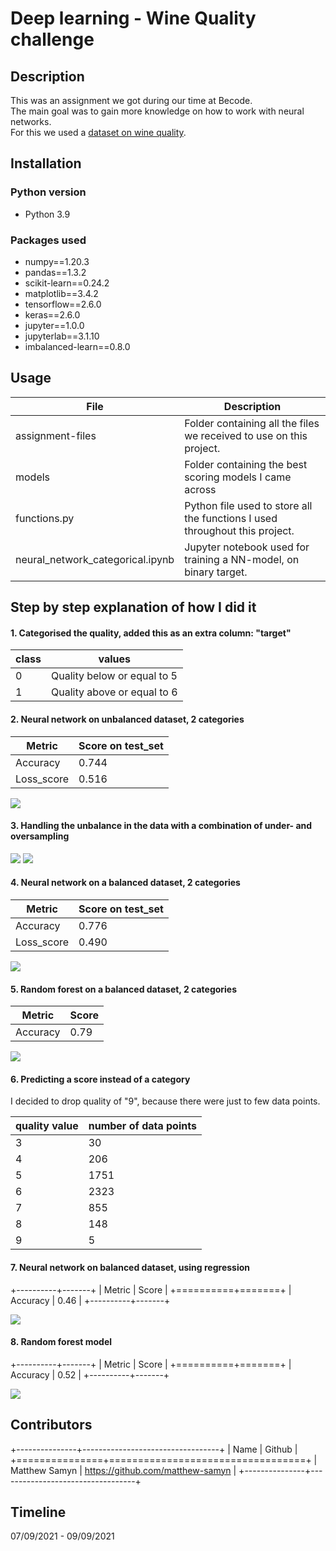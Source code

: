 # Deep learning - Wine Quality challenge
## Description
This was an assignment we got during our time at Becode.  
The main goal was to gain more knowledge on how to work with neural networks.  
For this we used a [dataset on wine quality](https://archive.ics.uci.edu/ml/datasets/wine+quality).

## Installation
### Python version
* Python 3.9

### Packages used
* numpy==1.20.3
* pandas==1.3.2
* scikit-learn==0.24.2
* matplotlib==3.4.2
* tensorflow==2.6.0
* keras==2.6.0
* jupyter==1.0.0
* jupyterlab==3.1.10
* imbalanced-learn==0.8.0

## Usage

| File                             | Description                                                                 |
|----------------------------------|-----------------------------------------------------------------------------|
| assignment-files                 | Folder containing all the files we received to use on this project.         |
| models                           | Folder containing the best scoring models I came across                     |
| functions.py                     | Python file used to store all the functions I used throughout this project. |
| neural_network_categorical.ipynb | Jupyter notebook used for training a NN-model, on binary target.            |


## Step by step explanation of how I did it
#### 1. Categorised the quality, added this as an extra column: "target"  

| class | values                      |
|-------|-----------------------------|
| 0     | Quality below or equal to 5 |
| 1     | Quality above or equal to 6 |


####  2. Neural network on unbalanced dataset, 2 categories
| Metric     | Score on test_set |
|------------|-------------------|
| Accuracy   | 0.744             |
| Loss_score | 0.516             |

![](visuals/cm_best_unbalanced_NN_categories.png)

#### 3. Handling the unbalance in the data with a combination of under- and oversampling

![](visuals/uneven_data.png)
![](visuals/even_data.png)

#### 4. Neural network on a balanced dataset, 2 categories

| Metric     | Score on test_set |
|------------|-------------------|
| Accuracy   | 0.776             |
| Loss_score | 0.490             |

![](visuals/cm_best_balanced.png)

#### 5. Random forest on a balanced dataset, 2 categories

| Metric   | Score |
|----------|-------|
| Accuracy | 0.79  |

![](visuals/random_forest_2_categories.png)


#### 6. Predicting a score instead of a category
I decided to drop quality of "9", because there were just to few data points.

| quality value | number of data points |
|---------------|-----------------------|
| 3             | 30                    |
| 4             | 206                   |
| 5             | 1751                  |
| 6             | 2323                  |
| 7             | 855                   |
| 8             | 148                   |
| 9             | 5                     |

#### 7. Neural network on balanced dataset, using regression

+----------+-------+
| Metric   | Score |
+==========+=======+
| Accuracy | 0.46  |
+----------+-------+


![](visuals/regression_best.png)

#### 8. Random forest model

+----------+-------+
| Metric   | Score |
+==========+=======+
| Accuracy | 0.52  |
+----------+-------+


![](visuals/random_forest_best.png)


## Contributors

+---------------+----------------------------------+
| Name          | Github                           |
+===============+==================================+
| Matthew Samyn | https://github.com/matthew-samyn |
+---------------+----------------------------------+





## Timeline
07/09/2021 - 09/09/2021 